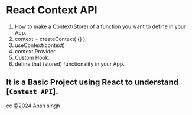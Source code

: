 # React Context API

1. How to make a Context(Store) of a function you want to define in your App.
2. context = createContext( {} );
3. useContext(context)
4. context.Provider
5. Custom Hook.
6. define that (stored) functionality in your App.

 ## It is a Basic Project using React to understand [`Context API`].

cc @2024 Ansh singh 
